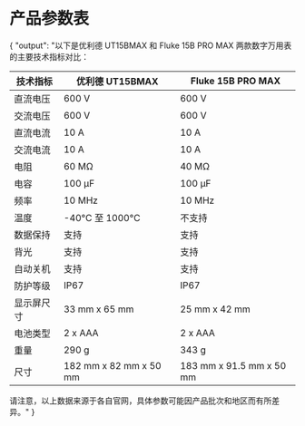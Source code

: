 # 产品参数表

{   "output": "以下是优利德 UT15BMAX 和 Fluke 15B PRO MAX 两款数字万用表的主要技术指标对比：

| 技术指标         | 优利德 UT15BMAX                          | Fluke 15B PRO MAX                        |
|------------------|------------------------------------------|------------------------------------------|
| 直流电压         | 600 V                                    | 600 V                                    |
| 交流电压         | 600 V                                    | 600 V                                    |
| 直流电流         | 10 A                                     | 10 A                                     |
| 交流电流         | 10 A                                     | 10 A                                     |
| 电阻             | 60 MΩ                                    | 40 MΩ                                    |
| 电容             | 100 µF                                   | 100 µF                                   |
| 频率             | 10 MHz                                   | 10 MHz                                   |
| 温度             | -40°C 至 1000°C                          | 不支持                                   |
| 数据保持         | 支持                                     | 支持                                     |
| 背光             | 支持                                     | 支持                                     |
| 自动关机         | 支持                                     | 支持                                     |
| 防护等级         | IP67                                     | IP67                                     |
| 显示屏尺寸       | 33 mm x 65 mm                            | 25 mm x 42 mm                            |
| 电池类型         | 2 x AAA                                  | 2 x AAA                                  |
| 重量             | 290 g                                    | 343 g                                    |
| 尺寸             | 182 mm x 82 mm x 50 mm                   | 183 mm x 91.5 mm x 50 mm                 |

请注意，以上数据来源于各自官网，具体参数可能因产品批次和地区而有所差异。" }